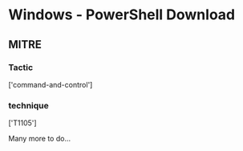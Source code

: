 # Windows - PowerShell Download

## MITRE

### Tactic
['command-and-control']

### technique
['T1105']

Many more to do...
